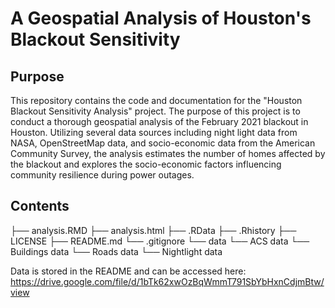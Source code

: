 # A Geospatial Analysis of Houston's Blackout Sensitivity

## Purpose
This repository contains the code and documentation for the "Houston Blackout Sensitivity Analysis" project. The purpose of this project is to conduct a thorough geospatial analysis of the February 2021 blackout in Houston. Utilizing several data sources including night light data from NASA, OpenStreetMap data, and socio-economic data from the American Community Survey, the analysis estimates the number of homes affected by the blackout and explores the socio-economic factors influencing community resilience during power outages.

## Contents
├── analysis.RMD
├── analysis.html
├── .RData
├── .Rhistory
├── LICENSE
├── README.md 
└── .gitignore
  └── data
      └── ACS data
      └── Buildings data
      └── Roads data
      └── Nightlight data

Data is stored in the README and can be accessed here: https://drive.google.com/file/d/1bTk62xwOzBqWmmT791SbYbHxnCdjmBtw/view
